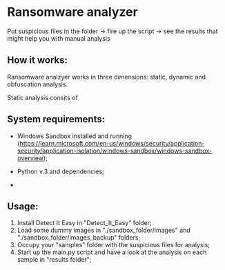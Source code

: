 # Ransomware analyzer

Put suspicious files in the folder -> fire up the script -> see the results that might help you with manual analysis

## How it works:

Ransomware analzyer works in three dimensions: static, dynamic and obfuscation analysis.

Static analysis consits of 

## System requirements:

- Windows Sandbox installed and running (https://learn.microsoft.com/en-us/windows/security/application-security/application-isolation/windows-sandbox/windows-sandbox-overview);

- Python v.3 and dependencies;

- 

## Usage:

1) Install Detect It Easy in "Detect_It_Easy" folder;
1) Load some dummy images in "./sandbox_folder/images" and "./sandbox_folder/images_backup" folders; 
2) Occupy your "samples" folder with the suspicious files for analysis;
3) Start up the main.py script and have a look at the analysis on each sample in "results folder";

